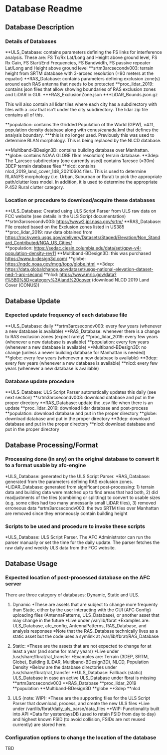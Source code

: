 # Database Readme

## **Database Description**

### **Details of Databases**
**ULS_Database: contains parameters defining the FS links for interference analysis. These are: FS Tx/Rx Lat/Long and Height above ground level, FS Rx Gain, FS Start/End Frequencies, FS Bandwidth, FS passive repeater Lat/Long and Height above ground level
**srtm3arcsecondv003: terrain height from SRTM database with 3-arcsec resolution (=90 meters at the equator)
**RAS_Database: contains parameters defining exclusion zone(s) around each RAS antenna that needs to be protected
**proc_lidar_2019: contains json files that allow showing boundaries of RAS exclusion zones and LiDAR in GUI.
***RAS_ExclusionZone.json
***LiDAR_Bounds.json.gz

This will also contain all lidar tiles where each city has a subdirectory with tiles with a .csv that isn’t under the city subdirectory. The lidar zip file contains all of this.

**population: contains the Gridded Population of the World (GPW), v4.11, population density database along with conus/canada.kml that defines the analysis boundary. 
***this is no longer used. Previously this was used to determine RLAN morphology. This is being replaced by the NLCD database.

**Multiband-BDesign3D: contains building database over Manhattan.
**globe: contains NOAA GLOBE (1km resolution) terrain database.
**3dep: The 1_arcsec subdirectory (one currently used) contains 1arcsec (=30m) 3DEP terrain database files
**nlcd: contains nlcd_2019_land_cover_148_20210604 files. This is used to determine RLAN/FS morphology (i.e. Urban, Suburban or Rural) to pick the appropriate path/clutter loss model. In addition, it is used to determine the appropriate P.452 Rural clutter category.

### **Location or procedure to download/acquire these databases**
**ULS_Database: Created using ULS Script Parser from ULS raw data on FCC website (see details in the ULS Script documentation)
**srtm3arcsecondv003: https://www2.jpl.nasa.gov/srtm/
**RAS_Database: File created based on the Exclusion zones listed in US385
**proc_lidar_2019: raw data obtained from https://rockyweb.usgs.gov/vdelivery/Datasets/Staged/Elevation/Non_Standard_Contributed/NGA_US_Cities/  
**population: https://sedac.ciesin.columbia.edu/data/set/gpw-v4-population-density-rev11
**Multiband-BDesign3D: this was purchased https://www.b-design3d.com/
**globe: https://ngdc.noaa.gov/mgg/topo/globe.html
**3dep: https://data.globalchange.gov/dataset/usgs-national-elevation-dataset-ned-1-arc-second
**nlcd: https://www.mrlc.gov/data?f%5B0%5D=category%3Aland%20cover (download NLCD 2019 Land Cover (CONUS))


## **Database Update**

### **Expected update frequency of each database file**
**ULS_Database: daily
**srtm3arcsecondv003: every few years (whenever a new database is available)
**RAS_Database: whenever there is a change to RAS exclusion zones (expect rarely)
**proc_lidar_2019: every few years (whenever a new database is available)
**population: every few years (whenever a new database is available)
**Multiband-BDesign3D: no change (unless a newer building database for Manhattan is needed)
**globe: every few years (whenever a new database is available)
**3dep: every few years (whenever a new database is available)
**nlcd: every few years (whenever a new database is available)

### **Database update procedure**
**ULS_Database: ULS Script Parser automatically updates this daily (see next section)
**srtm3arcsecondv003: download database and put in the proper directory
**RAS_Database: update the .csv file when there is an update
**proc_lidar_2019: download lidar database and post-process
**population: download database and put in the proper directory
**globe: download database and put in the proper directory
**3dep: download database and put in the proper directory
**nlcd: download database and put in the proper directory

## **Database Processing/Format**
### **Processing done (in any) on the original database to convert it to a format usable by afc-engine**
*ULS_Database: generated by the ULS Script Parser. 
*RAS_Database: generated from the parameters defining RAS exclusion zones.
*LiDAR_Database: generated from significant post-processing: 1) terrain data and building data were matched up to find areas that had both, 2) did readjustments of the tiles (combining or splitting) to convert to usable sizes (e.g. some cities had too many unnessarily small LiDAR tiles), 3) removed erroneous data
*srtm3arcsecondv003: the two SRTM tiles over Manhattan are removed since they erroneously contain building height

### **Scripts to be used and procedure to invoke these scripts**
*ULS_Database: ULS Script Parser. The AFC Administrator can run the parser manually or set the time for the daily update. The parser fetches the raw daily and weekly ULS data from the FCC website.


## **Database Usage**

### **Expected location of post-processed database on the AFC server**
There are three category of databases: Dynamic, Static and ULS.
1. Dynamic
*These are assets that are subject to change more frequenty than Static, either by the user interacting with the GUI (AFC Config) uploading files (AntennaPatterns, ULS_Database), or another asset that may change in the future
*Live under /var/lib/fbrat
*Examples are: ULS_Database, afc_config, AntennaPatterns, RAS_Database, and analysis responses
*Note that the RAS_Database technically lives as a static asset but the code uses a symlink at /var/lib/fbrat/RAS_Database


2. Static: 
*These are the assets that are not expected to change for at least a year (and some for many years)
*Live under /usr/share/fbrat/rat_transfer
*Examples are: Terrain (3DEP, SRTM, Globe), Building (LiDAR, Multiband-BDesign3D), NLCD, Population Density 
*Below are the database directories under /usr/share/fbrat/rat_transfer
**ULS_Database: Fallback (static) ULS_Database in case an active ULS_Database under fbrat is missing
**srtm3arcsecondv003
**RAS_Database
**proc_lidar_2019
**population
**Multiband-BDesign3D
**globe
**3dep
**nlcd

3. ULS (note: WIP):
*These are the supporting files for the ULS Script Parser that download, process, and create the new ULS files
*Live under /var/lib/fbrat/daily_uls_parse/data_files
**WIP: Functionality built into API
*Data for yesterdaysDB (used to retain FSID from day to day) and highest known FSID (to avoid collision, FSIDs are not reused currently) are stored here.
	

### **Configuration options to change the location of the database**
TBD



